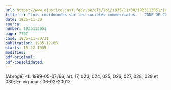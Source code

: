 ```yaml
---
url: https://www.ejustice.just.fgov.be/eli/loi/1935/11/30/1935113051/justel
title-fr: "Lois coordonnées sur les sociétés commerciales. - CODE DE COMMERCE : LIVRE I _ TITRE IX. _ Des sociétés commerciales. (NOTE : Consultation des versions antérieures à partir du 30-07-1987 et mise à jour au 06-08-1999)."
date: 1935-11-30
source:
number: 1935113051
page: 7707
case: 1935-11-30/31
publication: 1935-12-05
starts: 15-12-1935
modifies:
pdf-original:
pdf-consolidated:
---
```


(Abrogé) <L 1999-05-07/66, art. 17, 023, 024, 025, 026, 027, 028, 029 et 030;  En vigueur :  06-02-2001>

